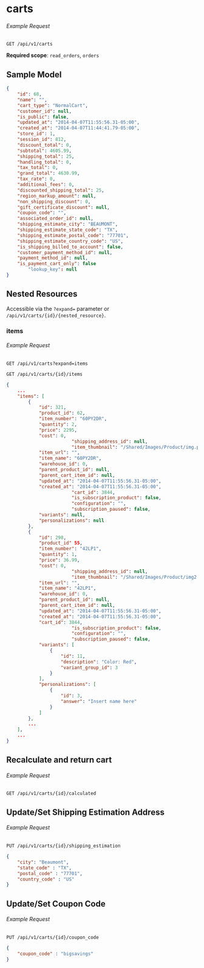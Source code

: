 carts
=====

###### Example Request
```shell
GET /api/v1/carts
```

**Required scope**: `read_orders`, `orders`

Sample Model
------------

```json
{
	"id": 68,
	"name": "",
	"cart_type": "NormalCart",
	"customer_id": null,
	"is_public": false,
	"updated_at": "2014-04-07T11:55:56.31-05:00",
	"created_at": "2014-04-07T11:44:41.79-05:00",
	"store_id": 1,
	"session_id": 812,
	"discount_total": 0,
	"subtotal": 4605.99,
	"shipping_total": 25,
	"handling_total": 0,
	"tax_total": 0,
	"grand_total": 4630.99,
	"tax_rate": 0,
	"additional_fees": 0,
	"discounted_shipping_total": 25,
	"region_markup_amount": null,
	"non_shipping_discount": 0,
	"gift_certificate_discount": null,
	"coupon_code": "",
	"associated_order_id": null,
	"shipping_estimate_city": "BEAUMONT",
	"shipping_estimate_state_code": "TX",
	"shipping_estimate_postal_code": "77701",
	"shipping_estimate_country_code": "US",
	"is_shipping_billed_to_account": false,
	"customer_payment_method_id": null,
	"payment_method_id": null,
	"is_payment_cart_only": false
        "lookup_key": null
}
```

Nested Resources
----------------

Accessible via the `?expand=` parameter or `/api/v1/carts/{id}/{nested_resource}`.

### items

###### Example Request
```shell
GET /api/v1/carts?expand=items
```

```shell
GET /api/v1/carts/{id}/items
```

```json
{
	...
	"items": [
		{
			"id": 321,
			"product_id": 62,
			"item_number": "60PY2DR",
			"quantity": 2,
			"price": 2295,
			"cost": 0,
                        "shipping_address_id": null,
                        "item_thumbnail": "/Shared/Images/Product/img.png",
			"item_url": "",
			"item_name": "60PY2DR",
			"warehouse_id": 0,
			"parent_product_id": null,
			"parent_cart_item_id": null,
			"updated_at": "2014-04-07T11:55:56.31-05:00",
			"created_at": "2014-04-07T11:55:56.31-05:00",
                        "cart_id": 3844,
                        "is_subscription_product": false,
                        "configuration": "",
                        "subscription_paused": false,
			"variants": null,
			"personalizations": null
		},
		{
			"id": 298,
			"product_id" 55,
			"item_number": "42LP1",
			"quantity": 1,
			"price": 36.99,
			"cost": 0,
                        "shipping_address_id": null,
                        "item_thumbnail": "/Shared/Images/Product/img2.png",
			"item_url": "",
			"item_name": "42LP1",
			"warehouse_id": 0,
			"parent_product_id": null,
			"parent_cart_item_id": null,
			"updated_at": "2014-04-07T11:55:56.31-05:00",
			"created_at": "2014-04-07T11:55:56.31-05:00",
			"cart_id": 3844,
                        "is_subscription_product": false,
                        "configuration": "",
                        "subscription_paused": false,
			"variants": [
				{
					"id": 11,
					"description": "Color: Red",
					"variant_group_id": 3
				}
			],
			"personalizations": [
				{
					"id": 3,
					"answer": "Insert name here"
				}
			]
		},
		...
	],
	...
}
```
## Recalculate and return cart

###### Example Request
```shell
GET /api/v1/carts/{id}/calculated
```


## Update/Set Shipping Estimation Address

###### Example Request
```shell
PUT /api/v1/carts/{id}/shipping_estimation
```

```json
{
	"city": "Beaumont",
	"state_code" : "TX",
	"postal_code" : "77701",
	"country_code" : "US"
}
```

## Update/Set Coupon Code

###### Example Request
```shell
PUT /api/v1/carts/{id}/coupon_code
```

```json
{
	"coupon_code" : "bigsavings"
}
```
